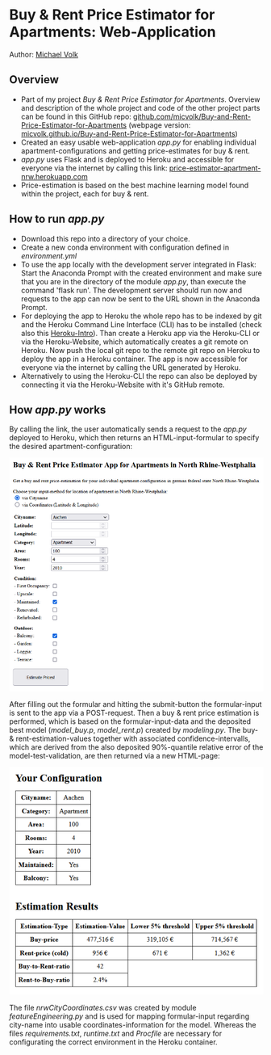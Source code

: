 # Buy & Rent Price Estimator for Apartments: Web-Application

Author: <a href="https://github.com/micvolk">Michael Volk</a>

## Overview

* Part of my project *Buy & Rent Price Estimator for Apartments*. Overview and description of the whole project and code of the other project parts can be found in this GitHub repo: [github.com/micvolk/Buy-and-Rent-Price-Estimator-for-Apartments](https://github.com/micvolk/Buy-and-Rent-Price-Estimator-for-Apartments) (webpage version: [micvolk.github.io/Buy-and-Rent-Price-Estimator-for-Apartments](https://micvolk.github.io/Buy-and-Rent-Price-Estimator-for-Apartments))
* Created an easy usable web-application *app.py* for enabling individual apartment-configurations and getting price-estimates for buy & rent.
* *app.py* uses Flask and is deployed to Heroku and accessible for everyone via the internet by calling this link: [price-estimator-apartment-nrw.herokuapp.com](https://price-estimator-apartment-nrw.herokuapp.com)
* Price-estimation is based on the best machine learning model found within the project, each for buy & rent.

## How to run *app.py*
* Download this repo into a directory of your choice.
* Create a new conda environment with configuration defined in *environment.yml*
* To use the app locally with the development server integrated in Flask: Start the Anaconda Prompt with the created environment and make sure that you are in the directory of the module *app.py*, than execute the command 'flask run'. The development server should run now and requests to the app can now be sent to the URL shown in the Anaconda Prompt.
* For deploying the app to Heroku the whole repo has to be indexed by git and the Heroku Command Line Interface (CLI) has to be installed (check also this [Heroku-Intro](https://devcenter.heroku.com/articles/getting-started-with-python?singlepage=true)). Than create a Heroku app via the Heroku-CLI or via the Heroku-Website, which automatically creates a git remote on Heroku. Now push the local git repo to the remote git repo on Heroku to deploy the app in a Heroku container. The app is now accessible for everyone via the internet by calling the URL generated by Heroku.
* Alternatively to using the Heroku-CLI the repo can also be deployed by connecting it via the Heroku-Website with it's GitHub remote.

## How *app.py* works
By calling the link, the user automatically sends a request to the *app.py* deployed to Heroku, which then returns an HTML-input-formular to specify the desired apartment-configuration:
 
<img src="presentation/Web-App_Input.PNG">

After filling out the formular and hitting the submit-button the formular-input is sent to the app via a POST-request. Then a buy & rent price estimation is performed, which is based on the formular-input-data and the deposited best model (*model_buy.p*, *model_rent.p*) created by *modeling.py*. The buy- & rent-estimation-values together with associated confidence-intervalls, which are derived from the also deposited 90%-quantile relative error of the model-test-validation, are then returned
via a new HTML-page:

<img src="presentation/Web-App_Output.PNG">

The file *nrwCityCoordinates.csv* was created by module *featureEngineering.py* and is used for mapping formular-input regarding city-name into usable coordinates-information for the model.
Whereas the files *requirements.txt*, *runtime.txt* and *Procfile* are necessary for configurating the correct environment in the Heroku container.